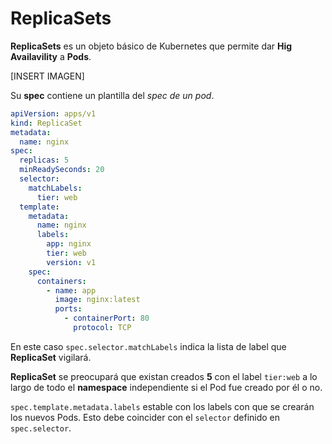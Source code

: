 # ReplicaSets

**ReplicaSets** es un objeto básico de Kubernetes que permite dar **Hig Availavility** a **Pods**.

[INSERT IMAGEN]

Su **spec** contiene un plantilla del *spec de un pod*.

```yaml
apiVersion: apps/v1
kind: ReplicaSet
metadata:
  name: nginx
spec:
  replicas: 5
  minReadySeconds: 20
  selector:
    matchLabels:
      tier: web
  template:
    metadata:
      name: nginx
      labels:
        app: nginx
        tier: web
        version: v1
    spec:
      containers:
        - name: app
          image: nginx:latest
          ports:
            - containerPort: 80
              protocol: TCP
```

En este caso `spec.selector.matchLabels` indica la lista de label que **ReplicaSet** vigilará.

**ReplicaSet** se preocupará que existan creados **5** con el label `tier:web` a lo largo de todo el **namespace** independiente si el Pod fue creado por él o no.

`spec.template.metadata.labels` estable con los labels con que se crearán los nuevos Pods. Esto debe coincider con el `selector` definido en `spec.selector`.